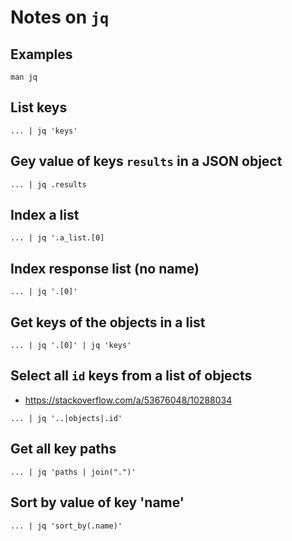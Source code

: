# Notes on `jq`

## Examples

`man jq`

## List keys

`... | jq 'keys'`

## Gey value of keys `results` in a JSON object

`... | jq .results`

## Index a list

`... | jq '.a_list.[0]`

## Index response list (no name)

`... | jq '.[0]'`

## Get keys of the objects in a list

`... | jq '.[0]' | jq 'keys'`

## Select all `id` keys from a list of objects

- https://stackoverflow.com/a/53676048/10288034

`... | jq '..|objects|.id'`

## Get all key paths

`... | jq 'paths | join(".")'`

## Sort by value of key 'name'

`... | jq 'sort_by(.name)'`
